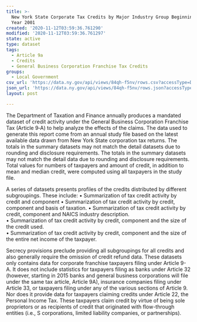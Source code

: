 ```yaml
---
title: >-
  New York State Corporate Tax Credits by Major Industry Group Beginning Tax
  Year 2001
created: '2020-11-12T03:59:36.761290'
modified: '2020-11-12T03:59:36.761297'
state: active
type: dataset
tags:
  - Article 9a
  - Credits
  - General Business Corporation Franchise Tax Credits
groups:
  - Local Government
csv_url: 'https://data.ny.gov/api/views/84qh-f5nv/rows.csv?accessType=DOWNLOAD'
json_url: 'https://data.ny.gov/api/views/84qh-f5nv/rows.json?accessType=DOWNLOAD'
layout: post

---
```

The Department of Taxation and Finance annually produces a mandated dataset of credit activity under the General Business Corporation Franchise Tax (Article 9‐A) to help analyze the effects of the claims. 
The data used to generate this report come from an annual study file based on the latest available data drawn from New York State corporation tax returns.  The totals in the summary datasets may not match the detail datasets due to rounding and disclosure requirements.  The totals in the summary datasets may not match the detail data due to rounding and disclosure requirements.  Total values for numbers of taxpayers and amount of credit, in addition to mean and median credit, were computed using all taxpayers in the study file.

A series of datasets presents profiles of the credits distributed by different subgroupings. These include:
•	Summarization of tax credit activity by credit and component
•	Summarization of tax credit activity by credit, component and basis of taxation.
•	Summarization of tax credit activity by credit, component and NAICS industry description.  
•	Summarization of tax credit activity by credit, component and the size of the credit used.  
•	Summarization of tax credit activity by credit, component and the size of the entire net income of the taxpayer.  

Secrecy provisions preclude providing all subgroupings for all credits and also generally require the omission of credit refund data.  These datasets only contains data for corporate franchise taxpayers filing under Article 9-A. It does not include statistics for taxpayers filing as banks under Article 32 (however, starting in 2015 banks and general business corporations will file under the same tax article, Article 9A), insurance companies filing under Article 33, or taxpayers filing under any of the various sections of Article 9. Nor does it provide data for taxpayers claiming credits under Article 22, the Personal Income Tax.  These taxpayers claim credit by virtue of being sole proprietors or as recipients of credit that originated with flow-through entities (i.e., S corporations, limited liability companies, or partnerships).
